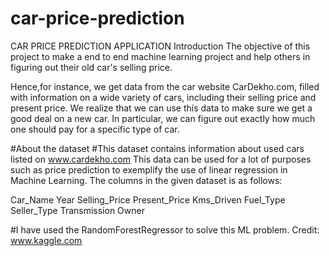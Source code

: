 # car-price-prediction
CAR PRICE PREDICTION APPLICATION
Introduction
The objective of this project to make a end to end machine learning project and help others in figuring out their old car's selling price.

Hence,for instance, we get data from the car website CarDekho.com, filled with information on a wide variety of cars, including their selling price and present price. We realize that we can use this data to make sure we get a good deal on a new car. In particular, we can figure out exactly how much one should pay for a specific type of car.

 #About the dataset
 #This dataset contains information about used cars listed on www.cardekho.com This data can be used for a lot of purposes such as price prediction to exemplify the use  of linear regression in Machine Learning. The columns in the given dataset is as follows:

Car_Name
Year
Selling_Price
Present_Price
Kms_Driven
Fuel_Type
Seller_Type
Transmission
Owner

 #I have used the RandomForestRegressor to solve this ML problem.
 Credit: www.kaggle.com
